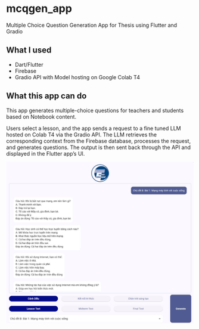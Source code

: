 # mcqgen_app
 Multiple Choice Question Generation App for Thesis using Flutter and Gradio

## What I used
- Dart/Flutter
- Firebase
- Gradio API with Model hosting on Google Colab T4

## What this app can do
This app generates multiple-choice questions for teachers and students based on Notebook content.

Users select a lesson, and the app sends a request to a fine tuned LLM hosted on Colab T4 via the Gradio API. The LLM retrieves the corresponding context from the Firebase database, processes the request, and generates questions. The output is then sent back through the API and displayed in the Flutter app’s UI.


![App Capture](assets/app.jpg)
